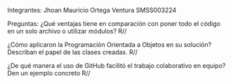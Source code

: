 Integrantes: Jhoan Mauricio Ortega Ventura SMSS003224

Preguntas:
¿Qué ventajas tiene en comparación con poner todo el código en
un solo archivo o utilizar módulos?
R//

¿Cómo aplicaron la Programación Orientada a Objetos en su
solución? Describan el papel de las clases creadas.
R//

¿De qué manera el uso de GitHub facilitó el trabajo colaborativo
en equipo? Den un ejemplo concreto 
R//
